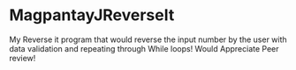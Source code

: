 # MagpantayJReverseIt

My Reverse it program that would reverse the input number by the user with data validation and repeating through While loops! Would Appreciate Peer review!
